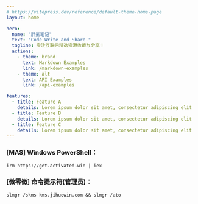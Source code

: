 ```yaml
---
# https://vitepress.dev/reference/default-theme-home-page
layout: home

hero:
  name: "胖氪笔记"
  text: "Code Write and Share."
  tagline: 专注互联网精选资源收藏与分享！
  actions:
    - theme: brand
      text: Markdown Examples
      link: /markdown-examples
    - theme: alt
      text: API Examples
      link: /api-examples

features:
  - title: Feature A
    details: Lorem ipsum dolor sit amet, consectetur adipiscing elit
  - title: Feature B
    details: Lorem ipsum dolor sit amet, consectetur adipiscing elit
  - title: Feature C
    details: Lorem ipsum dolor sit amet, consectetur adipiscing elit
---
```


### [MAS] Windows PowerShell：

```
irm https://get.activated.win | iex
```

### [微零微] 命令提示符(管理员)：

```
slmgr /skms kms.jihuowin.com && slmgr /ato
```